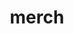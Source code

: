 ---
title: merch
description: "Fresh out the sweat shop"
background: "images/russiandance.gif"
icon: "shopping-cart"
---